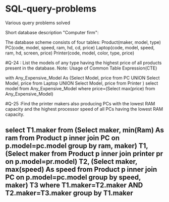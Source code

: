# SQL-query-problems
Various query problems solved

Short database description "Computer firm":

The database scheme consists of four tables:
Product(maker, model, type)
PC(code, model, speed, ram, hd, cd, price)
Laptop(code, model, speed, ram, hd, screen, price)
Printer(code, model, color, type, price)

#Q-24 : List the models of any type having the highest price of all products present in the database.
Note: Usage of Common Table Expression(CTE)

with Any_Expensive_Model 
As
(Select Model, price from PC
UNION 
Select Model, price from Laptop
UNION 
Select Model, price from Printer 
)
select model from Any_Expensive_Model where price=(Select max(price) from Any_Expensive_Model)

#Q-25 :Find the printer makers also producing PCs with the lowest RAM capacity and the highest processor speed of all PCs having the lowest RAM capacity. 

select T1.maker from 
(Select maker, min(Ram) As ram from Product p inner join PC on p.model=pc.model group by ram, maker) T1, 
(Select maker from Product p inner join printer pr on p.model=pr.model) T2, 
(Select maker, max(speed) As speed from Product p inner join PC on p.model=pc.model group by speed, maker) T3 
where T1.maker=T2.maker AND T2.maker=T3.maker 
group by T1.maker
-------------

